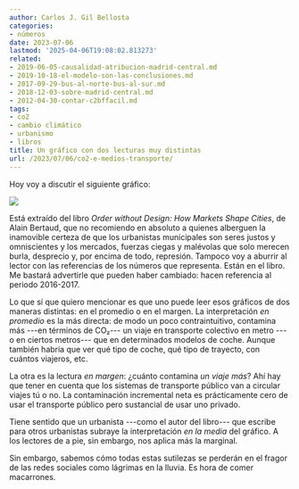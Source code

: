 ```yaml
---
author: Carlos J. Gil Bellosta
categories:
- números
date: 2023-07-06
lastmod: '2025-04-06T19:08:02.813273'
related:
- 2019-06-05-causalidad-atribucion-madrid-central.md
- 2019-10-18-el-modelo-son-las-conclusiones.md
- 2017-09-29-bus-al-norte-bus-al-sur.md
- 2018-12-03-sobre-madrid-central.md
- 2012-04-30-contar-c2bffacil.md
tags:
- co2
- cambio climático
- urbanismo
- libros
title: Un gráfico con dos lecturas muy distintas
url: /2023/07/06/co2-e-medios-transporte/
---
```


Hoy voy a discutir el siguiente gráfico:

![](/wp-uploads/2023/co2-e-medios-transporte.jpg#center)

Está extraído del libro _Order without Design: How Markets Shape Cities_, de Alain Bertaud, que no recomiendo en absoluto a quienes alberguen la inamovible certeza de que los urbanistas municipales son seres justos y omniscientes y los mercados, fuerzas ciegas y malévolas que solo merecen burla, desprecio y, por encima de todo, represión. Tampoco voy a aburrir al lector con las referencias de los números que representa. Están en el libro. Me bastará advertirle que pueden haber cambiado: hacen referencia al periodo 2016-2017.

Lo que sí que quiero mencionar es que uno puede leer esos gráficos de dos maneras distintas: en el promedio o en el margen. La interpretación _en promedio_ es la más directa: de modo un poco contraintuitivo, contamina más ---en términos de CO₂--- un viaje en transporte colectivo en metro ---o en ciertos metros--- que en determinados modelos de coche. Aunque también habría que ver qué tipo de coche, qué tipo de trayecto, con cuántos viajeros, etc.

La otra es la lectura _en margen_: ¿cuánto contamina _un viaje más_? Ahí hay que tener en cuenta que los sistemas de transporte público van a circular viajes tú o no. La contaminación incremental neta es prácticamente cero de usar el transporte público pero sustancial de usar uno privado.

Tiene sentido que un urbanista ---como el autor del libro--- que escribe para otros urbanistas subraye la interpretación _en la media_ del gráfico. A los lectores de a pie, sin embargo, nos aplica más la marginal.

Sin embargo, sabemos cómo todas estas sutilezas se perderán en el fragor de las redes sociales como lágrimas en la lluvia. Es hora de comer macarrones.
